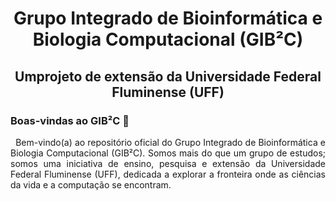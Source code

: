 <h1 align="center"> Grupo Integrado de Bioinformática e Biologia Computacional (GIB²C) </h1>

<h2 align="center"> Umprojeto de extensão da Universidade Federal Fluminense (UFF)</h2>

### **Boas-vindas ao GIB²C 👋**

<p align="justify"> &nbsp; Bem-vindo(a) ao repositório oficial do Grupo Integrado de Bioinformática e Biologia Computacional (GIB²C). Somos mais do que um grupo de estudos; somos uma iniciativa de ensino, pesquisa e extensão da Universidade Federal Fluminense (UFF), dedicada a explorar a fronteira onde as ciências da vida e a computação se encontram.</p>


<!--
## Hi there 👋

**gib2c-uff/gib2c-uff** is a ✨ _special_ ✨ repository because its `README.md` (this file) appears on your GitHub profile.

Here are some ideas to get you started:

- 🔭 I’m currently working on ...
- 🌱 I’m currently learning ...
- 👯 I’m looking to collaborate on ...
- 🤔 I’m looking for help with ...
- 💬 Ask me about ...
- 📫 How to reach me: ...
- 😄 Pronouns: ...
- ⚡ Fun fact: ...
-->
